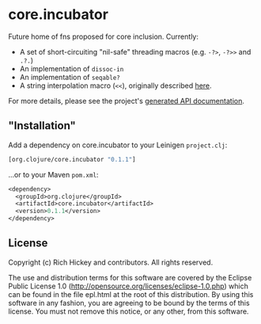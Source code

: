 # core.incubator

Future home of fns proposed for core inclusion.  Currently:

* A set of short-circuiting "nil-safe" threading macros (e.g. `-?>`, `-?>>` and
  `.?.`)
* An implementation of `dissoc-in`
* An implementation of `seqable?`
* A string interpolation macro (`<<`), originally described
  [here](http://cemerick.com/2009/12/04/string-interpolation-in-clojure/).

For more details, please see the project's [generated API
documentation](http://clojure.github.com/core.incubator/).

## "Installation"

Add a dependency on core.incubator to your Leinigen `project.clj`:

```clojure
[org.clojure/core.incubator "0.1.1"]
```

…or to your Maven `pom.xml`:

```clojure
<dependency>
  <groupId>org.clojure</groupId>
  <artifactId>core.incubator</artifactId>
  <version>0.1.1</version>
</dependency>
```

## License

Copyright (c) Rich Hickey and contributors. All rights reserved.

The use and distribution terms for this software are covered by the
Eclipse Public License 1.0 (http://opensource.org/licenses/eclipse-1.0.php)
which can be found in the file epl.html at the root of this distribution.
By using this software in any fashion, you are agreeing to be bound by
the terms of this license.
You must not remove this notice, or any other, from this software.


